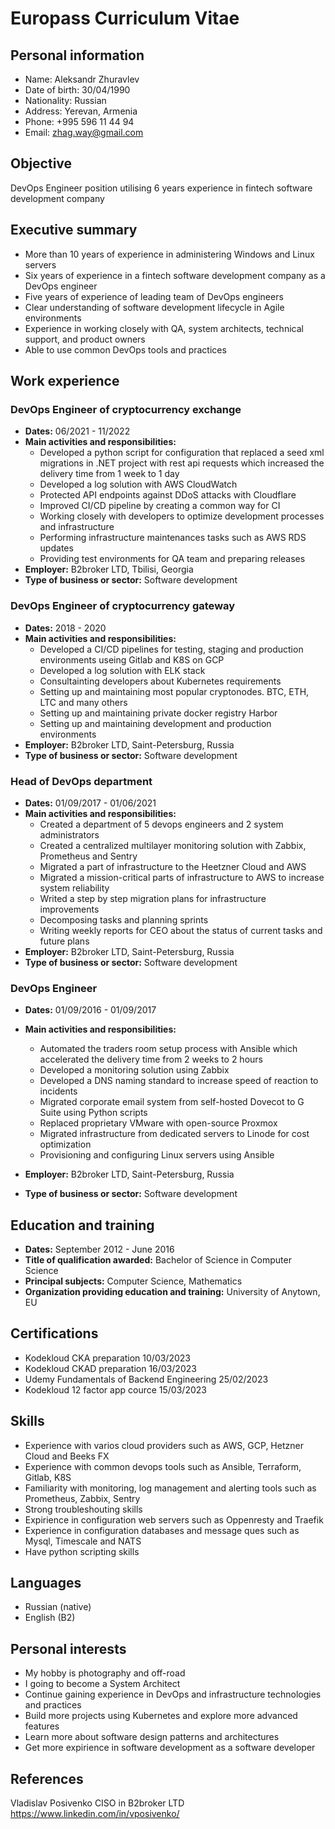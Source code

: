 # Europass Curriculum Vitae

## Personal information

- Name: Aleksandr Zhuravlev
- Date of birth: 30/04/1990
- Nationality: Russian
- Address: Yerevan, Armenia
- Phone: +995 596 11 44 94
- Email: zhag.way@gmail.com


## Objective

DevOps Engineer position utilising 6 years experience in fintech software development company


## Executive summary

- More than 10 years of experience in administering Windows and Linux servers
- Six years of experience in a fintech software development company as a DevOps engineer
- Five years of experience of leading team of DevOps engineers
- Clear understanding of software development lifecycle in Agile environments
- Experience in working closely with QA, system architects, technical support, and product owners
- Able to use common DevOps tools and practices


## Work experience
### DevOps Engineer of cryptocurrency exchange
- **Dates:** 06/2021 - 11/2022
- **Main activities and responsibilities:**
   - Developed a python script for configuration that replaced a seed xml migrations in .NET project with rest api requests which increased the delivery time from 1 week to 1 day
   - Developed a log solution with AWS CloudWatch
   - Protected API endpoints against DDoS attacks with Cloudflare
   - Improved CI/CD pipeline by creating a common way for CI 
   - Working closely with developers to optimize development processes and infrastructure
   - Performing infrastructure maintenances tasks such as AWS RDS updates
   - Providing test environments for QA team and preparing releases
- **Employer:** B2broker LTD, Tbilisi, Georgia
- **Type of business or sector:** Software development

### DevOps Engineer of cryptocurrency gateway
- **Dates:** 2018 - 2020
- **Main activities and responsibilities:**
   - Developed a CI/CD pipelines for testing, staging and production environments useing Gitlab and K8S on GCP
   - Developed a log solution with ELK stack
   - Consultainting developers about Kubernetes requirements 
   - Setting up and maintaining most popular cryptonodes. BTC, ETH, LTC and many others 
   - Setting up and maintaining private docker registry Harbor
   - Setting up and maintaining development and production environments
- **Employer:** B2broker LTD, Saint-Petersburg, Russia
- **Type of business or sector:** Software development

### Head of DevOps department
- **Dates:** 01/09/2017 - 01/06/2021
- **Main activities and responsibilities:**
   - Created a department of 5 devops engineers and 2 system administrators
   - Created a centralized multilayer monitoring solution with Zabbix, Prometheus and Sentry
   - Migrated a part of infrastructure to the Heetzner Cloud and AWS
   - Migrated a mission-critical parts of infrastructure to AWS to increase system reliability
   - Writed a step by step migration plans for infrastructure improvements
   - Decomposing tasks and planning sprints
   - Writing weekly reports for CEO about the status of current tasks and future plans
- **Employer:** B2broker LTD, Saint-Petersburg, Russia
- **Type of business or sector:** Software development

### DevOps Engineer
- **Dates:** 01/09/2016 - 01/09/2017
- **Main activities and responsibilities:**
   - Automated the traders room setup process with Ansible which accelerated the delivery time from 2 weeks to 2 hours
   - Developed a monitoring solution using Zabbix
   - Developed a DNS naming standard to increase speed of reaction to incidents
   - Migrated corporate email system from self-hosted Dovecot to G Suite using Python scripts
   - Replaced proprietary VMware with open-source Proxmox
   - Migrated infrastructure from dedicated servers to Linode for cost optimization
   - Provisioning and configuring Linux servers using Ansible

- **Employer:** B2broker LTD, Saint-Petersburg, Russia
- **Type of business or sector:** Software development


## Education and training

- **Dates:** September 2012 - June 2016
- **Title of qualification awarded:** Bachelor of Science in Computer Science
- **Principal subjects:** Computer Science, Mathematics
- **Organization providing education and training:** University of Anytown, EU


## Certifications

- Kodekloud CKA preparation 10/03/2023
- Kodekloud CKAD preparation 16/03/2023
- Udemy Fundamentals of Backend Engineering 25/02/2023
- Kodekloud 12 factor app cource 15/03/2023


## Skills

- Experience with varios cloud providers such as AWS, GCP, Hetzner Cloud and Beeks FX
- Experience with common devops tools such as Ansible, Terraform, Gitlab, K8S
- Familiarity with monitoring, log management and alerting tools such as Prometheus, Zabbix, Sentry  
- Strong troubleshouting skills
- Expirience in configuration web servers such as Oppenresty and Traefik 
- Experience in configuration databases and message ques such as Mysql, Timescale and NATS
- Have python scripting skills 


## Languages

- Russian (native)
- English (B2)


## Personal interests

- My hobby is photography and off-road
- I going to become a System Architect 
- Continue gaining experience in DevOps and infrastructure technologies and practices
- Build more projects using Kubernetes and explore more advanced features
- Learn more about software design patterns and architectures
- Get more expirience in software development as a software developer


## References

Vladislav Posivenko
CISO in B2broker LTD
https://www.linkedin.com/in/vposivenko/